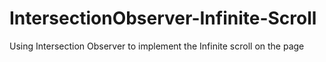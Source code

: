 # IntersectionObserver-Infinite-Scroll
Using Intersection Observer to implement the Infinite scroll on the page
